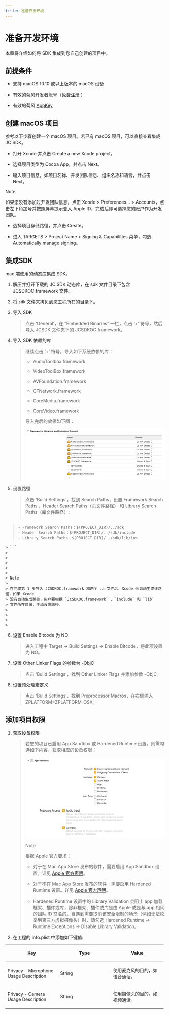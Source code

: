 ```yaml
---
title: 准备开发环境
---
```

# 准备开发环境

本章将介绍如何将 SDK 集成到您自己创建的项目中。



## 前提条件

  - 支持 macOS 10.10 或以上版本的 macOS 设备

  - 有效的菊风开发者账号（[免费注册](http://developer.juphoon.com/signup) ）

  - 有效的菊风 [AppKey](https://developer.juphoon.com/cn/document/V2.1/create-application.php)





## 创建 macOS 项目

参考以下步骤创建一个 macOS 项目。若已有 macOS 项目，可以直接查看集成 JC SDK。

  - 打开 Xcode 并点击 Create a new Xcode project。

  - 选择项目类型为 Cocoa App，并点击 Next。

  - 输入项目信息，如项目名称、开发团队信息、组织名称和语言，并点击 Next。



Note

如果您没有添加过开发团队信息，点击 Xcode \> Preferences… \> Accounts，点击左下角加号并按照屏幕提示登入
Apple ID，完成后即可选择您的账户作为开发团队。



  - 选择项目存储路径，并点击 Create。

  - 进入 TARGETS \> Project Name \> Signing & Capabilities 菜单，勾选
    Automatically manage signing。





## 集成SDK

mac 端使用的动态库集成 SDK。

1.  解压并打开下载的 JC SDK 动态库，在 sdk 文件目录下包含 JCSDKOC.framework 文件。

2.  将 `sdk` 文件夹拷贝到您工程所在的目录下。

3.  导入 SDK
    
    > 
    > 
    > 
    > 
    > 点击 ‘General’，在 “Embedded Binaries” 一栏，点击 ‘+’ 符号，然后导入 JCSDK 文件夹下的
    > JCSDKOC.framework。
    > 
    > 

4.  导入 SDK 依赖的库
    
    > 
    > 
    > 
    > 
    > 继续点击 ‘+’ 符号，导入如下系统依赖的库：
    > 
    >   - AudioToolbox.framework
    > 
    >   - VideoToolBox.framework
    > 
    >   - AVFoundation.framework
    > 
    >   - CFNetwork.framework
    > 
    >   - CoreMedia.framework
    > 
    >   - CoreVideo.framework
    > 
    > 导入完后的效果如下图：
    > 
    > ![../../../../\_images/macdyliblist.png](../../../../_images/macdyliblist.png)
    > 
    > 

5.  设置路径
    
    > 
    > 
    > 
    > 
    > 点击 ‘Build Settings’，找到 Search Paths，设置 Framework Search Paths
    > 、Header Search Paths（头文件路径） 和 Library Search Paths（库文件路径）:
    > 
    > 
    > 
    > ```default 
>     - Framework Search Paths：$(PROJECT_DIR)/../sdk
>     - Header Search Paths：$(PROJECT_DIR)/../sdk/include
>     - Library Search Paths：$(PROJECT_DIR)/../sdk/lib/ios
    > ```
    > 
    > 
    > 
    > 
    > 
    > Note
    > 
    > 在完成第 1 步导入 JCSDKOC.framework 和两个 .a 文件后，Xcode 会自动生成该路径，如果 Xcode
    > 没有自动生成路径，用户要根据 `JCSDKOC.framework` 、`include` 和 `lib`
    > 文件所在目录，手动设置路径。
    > 
    > 
    > 
    > 

6.  设置 Enable Bitcode 为 NO
    
    > 
    > 
    > 
    > 
    > 进入工程中 Target -\> Build Settings -\> Enable Bitcode，将此项设置为 NO。
    > 
    > 

7.  设置 Other Linker Flags 的参数为 -ObjC
    
    > 
    > 
    > 
    > 
    > 点击 ‘Build Settings’，找到 Other Linker Flags 并添加参数 -ObjC。
    > 
    > 

8.  设置预处理宏定义
    
    > 
    > 
    > 
    > 
    > 点击 ‘Build Settings’，找到 Preprocessor Macros，在右侧输入
    > ZPLATFORM=ZPLATFORM\_OSX。
    > 
    > 





## 添加项目权限

1.  获取设备权限
    
    > 
    > 
    > 
    > 
    > 若您的项目已启用 App Sandbox 或 Hardened Runtime 设置，则需勾选如下内容，获取相应的设备权限：
    > 
    > ![../../../../\_images/sandboxset.png](../../../../_images/sandboxset.png)
    > ![../../../../\_images/hardrunset.png](../../../../_images/hardrunset.png)
    > 
    > 
    > 
    > Note
    > 
    > 根据 Apple 官方要求：
    > 
    >   - 对于在 Mac App Store 发布的软件，需要启用 App Sandbox 设置。详见 [Apple
    >     官方声明](https://developer.apple.com/app-sandboxing/)。
    > 
    >   - 对于不在 Mac App Store 发布的软件，需要启用 Hardened Runtime 设置。详见 [Apple
    >     官方声明](https://developer.apple.com/news/?id=09032019a)。
    > 
    >   - Hardened Runtime 设置中的 Library Validation 会阻止 app
    >     加载框架、插件或库，除非框架、插件或库是由 Apple 或是与
    >     app 相同的团队 ID 签名的。当遇到需要取消该安全限制的场景（例如无法枚举到第三方虚拟摄像头）时，请勾选
    >     Hardened Runtime -\> Runtime Exceptions -\> Disable Library
    >     Validation。
    > 
    > 
    > 
    > 

2.  在工程的 info.plist 中添加如下键值:

<table style="width:99%;">
<colgroup>
<col style="width: 33%" />
<col style="width: 33%" />
<col style="width: 33%" />
</colgroup>
<thead>
<tr class="header">
<th><p>Key</p></th>
<th><p>Type</p></th>
<th><p>Value</p></th>
</tr>
</thead>
<tbody>
<tr class="odd">
<td><p>Privacy - Microphone Usage Description</p></td>
<td><p>String</p></td>
<td><p>使用麦克风的目的，如语音通话。</p></td>
</tr>
<tr class="even">
<td><p>Privacy - Camera Usage Description</p></td>
<td><p>String</p></td>
<td><p>使用摄像头的目的，如视频通话。</p></td>
</tr>
</tbody>
</table>














